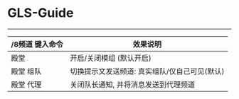 # GLS-Guide

------------------------

/8频道 键入命令 | 效果说明
--- | ---
殿堂 | 开启/关闭模组 (默认开启)
殿堂 组队 | 切换提示文发送频道: 真实组队/仅自己可见(默认)
殿堂 代理 | 关闭队长通知, 并将消息发送到代理频道
